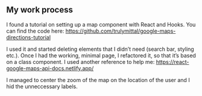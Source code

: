 ## My work process

I found a tutorial on setting up a map component with React and Hooks. You can find the code here: https://github.com/trulymittal/google-maps-directions-tutorial

I used it and started deleting elements that I didn’t need (search bar, styling etc.). Once I had the working, minimal page, I refactored it, so that it’s based on a class component. I used another reference to help me: https://react-google-maps-api-docs.netlify.app/

I managed to center the zoom of the map on the location of the user and I hid the unneccessary labels.
